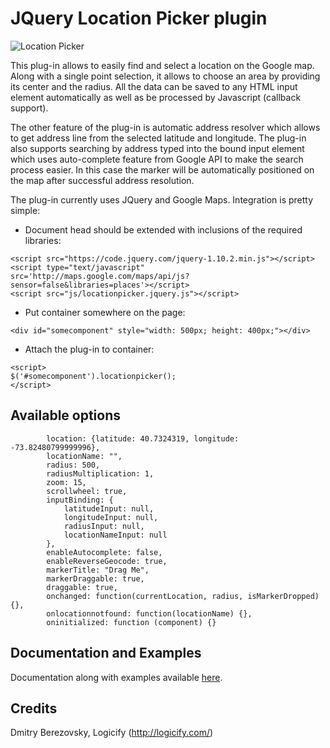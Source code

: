 JQuery Location Picker plugin
=============================

![Location Picker](http://logicify.github.io/jquery-locationpicker-plugin/images/basic_ui.png)

This plug-in allows to easily find and select a location on the Google map. Along with a single point selection, it allows to choose an area by providing its center and the radius. All the data can be saved to any HTML input element automatically as well as be processed by Javascript (callback support).

The other feature of the plug-in is automatic address resolver which allows to get address line from the selected latitude and longitude. The plug-in also supports searching by address typed into the bound input element which uses auto-complete feature from Google API to make the search process easier. In this case the marker will be automatically positioned on the map after successful address resolution. 

The plug-in currently uses JQuery and Google Maps. Integration is pretty simple:

* Document head should be extended with inclusions of the required libraries: 
```
<script src="https://code.jquery.com/jquery-1.10.2.min.js"></script>
<script type="text/javascript" src='http://maps.google.com/maps/api/js?sensor=false&libraries=places'></script>
<script src="js/locationpicker.jquery.js"></script>
```

* Put container somewhere on the page:
```
<div id="somecomponent" style="width: 500px; height: 400px;"></div>
```

* Attach the plug-in to container: 
```
<script>
$('#somecomponent').locationpicker();
</script>
```

Available options
--------------------------

```
        location: {latitude: 40.7324319, longitude: -73.82480799999996},
        locationName: "",
        radius: 500,
        radiusMultiplication: 1,
        zoom: 15,
        scrollwheel: true,
        inputBinding: {
            latitudeInput: null,
            longitudeInput: null,
            radiusInput: null,
            locationNameInput: null
        },
        enableAutocomplete: false,
        enableReverseGeocode: true,
        markerTitle: "Drag Me",
        markerDraggable: true,
        draggable: true,
        onchanged: function(currentLocation, radius, isMarkerDropped) {},
        onlocationnotfound: function(locationName) {},
        oninitialized: function (component) {}
```

Documentation and Examples
--------------------------

Documentation along with examples available [here](http://logicify.github.io/jquery-locationpicker-plugin/).


Credits
-------
Dmitry Berezovsky, Logicify (<http://logicify.com/>)
